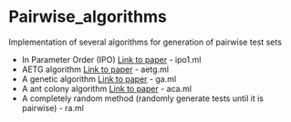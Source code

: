 Pairwise_algorithms
===================

Implementation of several algorithms for generation of pairwise test sets

* In Parameter Order (IPO) [Link to paper](http://ieeexplore.ieee.org/xpl/login.jsp?tp=&arnumber=731623&url=http%3A%2F%2Fieeexplore.ieee.org%2Fxpls%2Fabs_all.jsp%3Farnumber%3D731623) - ipo1.ml
* AETG algorithm [Link to paper](http://ieeexplore.ieee.org/xpl/login.jsp?tp=&arnumber=605761&url=http%3A%2F%2Fieeexplore.ieee.org%2Fxpls%2Fabs_all.jsp%3Farnumber%3D605761) - aetg.ml
* A genetic algorithm [Link to paper](http://ieeexplore.ieee.org/xpl/login.jsp?tp=&arnumber=1342808&url=http%3A%2F%2Fieeexplore.ieee.org%2Fxpls%2Fabs_all.jsp%3Farnumber%3D1342808) - ga.ml
* A ant colony algorithm [Link to paper](http://ieeexplore.ieee.org/xpl/login.jsp?tp=&arnumber=1342808&url=http%3A%2F%2Fieeexplore.ieee.org%2Fxpls%2Fabs_all.jsp%3Farnumber%3D1342808) - aca.ml
* A completely random method (randomly generate tests until it is pairwise) - ra.ml

